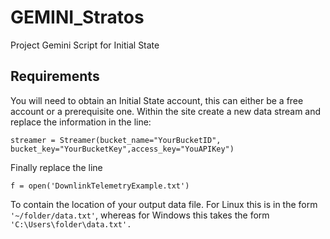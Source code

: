 # GEMINI_Stratos
Project Gemini Script for Initial State

## Requirements

You will need to obtain an Initial State account, this can either be a free account or a prerequisite one. Within the site create a new data stream and replace the information in the line:

<code>streamer = Streamer(bucket_name="YourBucketID", bucket_key="YourBucketKey",access_key="YouAPIKey")</code>

Finally replace the line

<code>f = open('DownlinkTelemetryExample.txt')</code>

To contain the location of your output data file. For Linux this is in the form <code>'~/folder/data.txt'</code>, whereas for Windows this takes the form <code>'C:\Users\folder\data.txt'.
